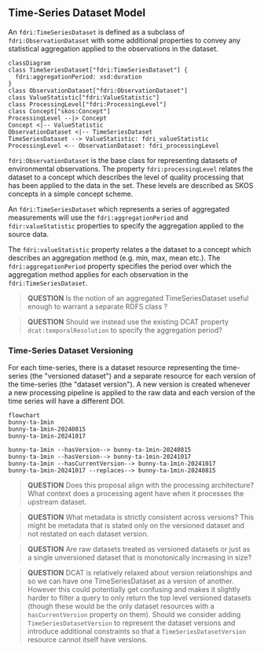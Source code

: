 ## Time-Series Dataset Model

An `fdri:TimeSeriesDataset` is defined as a subclass of `fdri:ObservationDataset` with some additional properties to convey any statistical aggregation applied to the observations in the dataset.

```mermaid
classDiagram
class TimeSeriesDataset["fdri:TimeSeriesDataset"] {
  fdri:aggregationPeriod: xsd:duration
}
class ObservationDataset["fdri:ObservationDataset"] 
class ValueStatistic["fdri:ValueStatistic"]
class ProcessingLevel["fdri:ProcessingLevel"]
class Concept["skos:Concept"]
ProcessingLevel --|> Concept
Concept <|-- ValueStatistic
ObservationDataset <|-- TimeSeriesDataset
TimeSeriesDataset --> ValueStatistic: fdri_valueStatistic
ProcessingLevel <-- ObservationDataset: fdri_processingLevel
```

`fdri:ObservationDataset` is the base class for representing datasets of environmental observations. The property `fdri:processingLevel` relates the dataset to a concept which describes the level of quality processing that has been applied to the data in the set. These levels are described as SKOS concepts in a simple concept scheme.

An `fdri:TimeSeriesDataset` which represents a series of aggregated measurements will use the `fdri:aggregationPeriod` and `fdir:valueStatistic` properties to specify the aggregation applied to the source data.

The `fdri:valueStatistic` property relates a the dataset to a concept which describes an aggregation method (e.g. min, max, mean etc.). The `fdri:aggregationPeriod` property specifies the period over which the aggregation method applies for each observation in the `fdri:TimeSeriesDataset`.

> **QUESTION**
> Is the notion of an aggregated TimeSeriesDataset useful enough to warrant a separate RDFS class ?

> **QUESTION**
> Should we instead use the existing DCAT property `dcat:temporalResolution` to specify the aggregation period?


### Time-Series Dataset Versioning

For each time-series, there is a dataset resource representing the time-series (the "versioned dataset") and a separate resource for each version of the time-series (the "dataset version"). A new version is created whenever a new processing pipeline is applied to the raw data and each version of the time series will have a different DOI.


```mermaid
flowchart
bunny-ta-1min
bunny-ta-1min-20240815
bunny-ta-1min-20241017

bunny-ta-1min --hasVersion--> bunny-ta-1min-20240815
bunny-ta-1min --hasVersion--> bunny-ta-1min-20241017
bunny-ta-1min --hasCurrentVersion--> bunny-ta-1min-20241017
bunny-ta-1min-20241017 --replaces--> bunny-ta-1min-20240815

```

> **QUESTION**
> Does this proposal align with the processing architecture?
> What context does a processing agent have when it processes the upstream dataset.

> **QUESTION**
> What metadata is strictly consistent across versions? This might be metadata that is stated only on the versioned dataset and not restated on each dataset version.

> **QUESTION**
> Are raw datasets treated as versioned datasets or just as a single unversioned dataset that is monotonically increasing in size?

> **QUESTION**
> DCAT is relatively relaxed about version relationships and so we can have one TimeSeriesDataset as a version of another. However this could potentially get confusing and makes it slightly harder to filter a query to only return the top level versioned datasets (though these would be the only dataset resources with a `hasCurrentVersion` property on them). Should we consider adding `TimeSeriesDatasetVersion` to represent the dataset versions and introduce additional constraints so that a `TimeSeriesDatasetVersion` resource cannot itself have versions.
